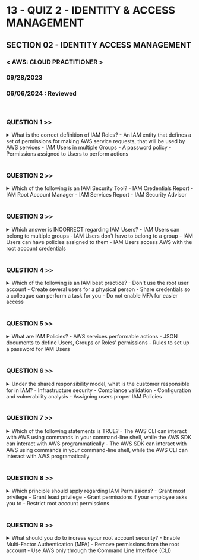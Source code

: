 # 13 - QUIZ 2 - IDENTITY & ACCESS MANAGEMENT

## SECTION 02 - IDENTITY ACCESS MANAGEMENT <br>

### < AWS: CLOUD PRACTITIONER > <br>

### 09/28/2023 <br>

### 06/06/2024 : Reviewed <br>
<br>

### QUESTION 1 >>

<details>
    <summary>
    What is the correct definition of IAM Roles?
      - An IAM entity that defines a set of permissions for making AWS service requests, that will be used by AWS services
      - IAM Users in multiple Groups
      - A password policy
      - Permissions assigned to Users to perform actions
    </summary>
  Some AWS services will need to perform actions on your behalf. To do so, you must assign permissions to services with IAM Roles  
</details>

<br>

### QUESTION 2 >>

<details>
  <summary>
  Which of the following is an IAM Security Tool?
    - IAM Credentials Report
    - IAM Root Account Manager
    - IAM Services Report
    - IAM Security Advisor
  </summary>
  IAM Credentials report lists all your account's user and the status of their various credentials. The other IAM Security Tool is IAM Access Advisor. It shows the service permissions granted to a user and when those services were last accessed.
</details>

<br>

### QUESTION 3 >>

<details>
        <summary>
        Which answer is INCORRECT regarding IAM Users?
          - IAM Users can belong to multiple groups
          - IAM Users don't have to belong to a group
          - IAM Users can have policies assigned to them
          - IAM Users access AWS with the root account credentials
        </summary>
      IAM Users access AWS using a username and a password
</details>

<br>

### QUESTION 4 >>

<details>
        <summary>
        Which of the following is an IAM best practice?
          - Don't use the root user account
          - Create several users for a physical person
          - Share credentials so a colleague can perform a task for you
          - Do not enable MFA for easier access
        </summary>
      You only want to use the root account to create your first IAM user, and for a few account and service management tasks. For every day and administration tasks, use an IAM user with permissions.
         
</details>

<br>

### QUESTION 5 >>

<details>
        <summary>
        What are IAM Policies?
          - AWS services performable actions
          - JSON documents to define Users, Groups or Roles' permissions
          - Rules to set up a password for IAM Users
        </summary>
      An IAM policy is an entity that, when attached to an identity or resource, defines their permissions
         
</details>

<br>

### QUESTION 6 >>

<details>
        <summary>
        Under the shared responsibility model, what is the customer responsible for in IAM?
          - Infrastructure security
          - Compliance validation
          - Configuration and vulnerability analysis
          - Assigning users proper IAM Policies
        </summary>
      Customers are responsible for defining and using IAM policies
         
</details>

<br>

### QUESTION 7 >>

<details>
        <summary>
        Which of the following statements is TRUE?
        - The AWS CLI can interact with AWS using commands in your command-line shell, while the AWS SDK can interact with AWS programmatically
        - The AWS SDK can interact with AWS using commands in your command-line shell, while the AWS CLI can interact with AWS programatically
        </summary>
      The AWS CLI interacts with the command line shell on your computer, while the SDK interacts programmatically
         
</details>

<br>

### QUESTION 8 >>

<details>
        <summary>
        Which principle should apply regarding IAM Permissions?
          - Grant most privilege
          - Grant least privilege
          - Grant permissions if your employee asks you to
          - Restrict root account permissions
        </summary>
      The rule of thumb is to grant the LEAST permissions possible a user will need (for security reasons). This extends further in that services a user doesn't use should be removed from their permissions (can be view on the user/permissions page)
         
</details>

<br>

### QUESTION 9 >>

<details>
        <summary>
        What should you do to increas eyour root account security?
          - Enable Multi-Factor Authentication (MFA)
          - Remove permissions from the root account
          - Use AWS only through the Command Line Interface (CLI)
        </summary>
      You want to enable MFA in order to add a layer of security, so even if your password is stolen, lost or hacked your account is not compromised
         
</details>

<br>
